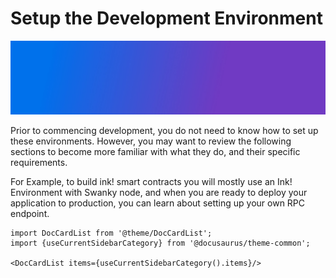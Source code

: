 # Setup the Development Environment
![banner](../assets/gradient6.jpg)

Prior to commencing development, you do not need to know how to set up these environments. However, you may want to review the following sections to become more familiar with what they do, and their specific requirements.

For Example, to build ink! smart contracts you will mostly use an
Ink! Environment with Swanky node, and when you are ready to deploy your application to production, you can learn about setting up your own RPC endpoint.

```mdx-code-block
import DocCardList from '@theme/DocCardList';
import {useCurrentSidebarCategory} from '@docusaurus/theme-common';

<DocCardList items={useCurrentSidebarCategory().items}/>
```